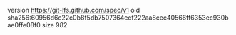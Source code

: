 version https://git-lfs.github.com/spec/v1
oid sha256:60956d6c22c0b8f5db7507364ecf222aa8cec40566ff6353ec930bae0ffe08f0
size 982
